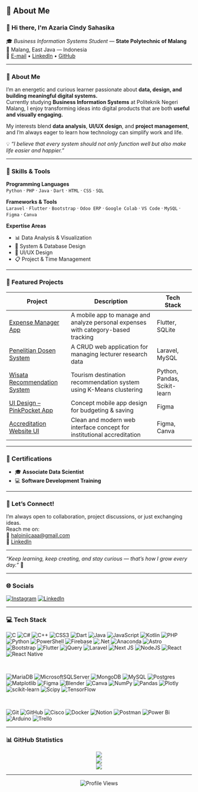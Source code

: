 ## 💫 About Me

### 👋 Hi there, I'm **Azaria Cindy Sahasika**  
🎓 *Business Information Systems Student* — **State Polytechnic of Malang**  
📍 Malang, East Java — Indonesia  
💌 [E-mail](mailto:haloiniicaaa@gmail.com) • [LinkedIn](https://www.linkedin.com/in/azariacindy) • [GitHub](https://github.com/azariacindy)

---

### 🌸 About Me
I’m an energetic and curious learner passionate about **data, design, and building meaningful digital systems.**  
Currently studying **Business Information Systems** at Politeknik Negeri Malang, I enjoy transforming ideas into digital products that are both **useful and visually engaging.**

My interests blend **data analysis**, **UI/UX design**, and **project management**, and I’m always eager to learn how technology can simplify work and life.  

💡 _“I believe that every system should not only function well but also make life easier and happier.”_

---

### 🧠 Skills & Tools

**Programming Languages**  
`Python` · `PHP` · `Java` · `Dart` · `HTML` · `CSS` · `SQL`

**Frameworks & Tools**  
`Laravel` · `Flutter` · `Bootstrap` · `Odoo ERP` · `Google Colab` · `VS Code` · `MySQL` · `Figma` · `Canva`

**Expertise Areas**  
- 📊 Data Analysis & Visualization  
- 🧩 System & Database Design  
- 🎨 UI/UX Design  
- 📋 Project & Time Management  

---

### 🚀 Featured Projects

| Project | Description | Tech Stack |
|----------|--------------|-------------|
| [Expense Manager App](https://github.com/azariacindy/expense-manager) | A mobile app to manage and analyze personal expenses with category-based tracking | Flutter, SQLite |
| [Penelitian Dosen System](https://github.com/azariacindy/penelitian-dosen) | A CRUD web application for managing lecturer research data | Laravel, MySQL |
| [Wisata Recommendation System](https://github.com/azariacindy/wisata-pacitan) | Tourism destination recommendation system using K-Means clustering | Python, Pandas, Scikit-learn |
| [UI Design – PinkPocket App](#) | Concept mobile app design for budgeting & saving | Figma |
| [Accreditation Website UI](#) | Clean and modern web interface concept for institutional accreditation | Figma, Canva |

---

### 🏅 Certifications
- 🎓 **Associate Data Scientist**  
- 💻 **Software Development Training**

---

### 🌼 Let’s Connect!
I’m always open to collaboration, project discussions, or just exchanging ideas.  
Reach me on:  
📧 [haloiniicaaa@gmail.com](mailto:haloiniicaaa@gmail.com)  
💼 [LinkedIn](https://www.linkedin.com/in/azariacindy)

---

_“Keep learning, keep creating, and stay curious — that’s how I grow every day.”_ 🌻  

---

### 🌐 Socials
[![Instagram](https://img.shields.io/badge/Instagram-%23E4405F.svg?logo=Instagram&logoColor=white)](https://instagram.com/itsgarciaac) 
[![LinkedIn](https://img.shields.io/badge/LinkedIn-%230077B5.svg?logo=linkedin&logoColor=white)](https://www.linkedin.com/in/azariacindy)

---

### 💻 Tech Stack
<p align="center">
  
![C](https://img.shields.io/badge/c-%2300599C.svg?style=for-the-badge&logo=c&logoColor=white)
![C#](https://img.shields.io/badge/c%23-%23239120.svg?style=for-the-badge&logo=csharp&logoColor=white)
![C++](https://img.shields.io/badge/c++-%2300599C.svg?style=for-the-badge&logo=c%2B%2B&logoColor=white)
![CSS3](https://img.shields.io/badge/css3-%231572B6.svg?style=for-the-badge&logo=css3&logoColor=white)
![Dart](https://img.shields.io/badge/dart-%230175C2.svg?style=for-the-badge&logo=dart&logoColor=white)
![Java](https://img.shields.io/badge/java-%23ED8B00.svg?style=for-the-badge&logo=openjdk&logoColor=white)
![JavaScript](https://img.shields.io/badge/javascript-%23323330.svg?style=for-the-badge&logo=javascript&logoColor=%23F7DF1E)
![Kotlin](https://img.shields.io/badge/kotlin-%237F52FF.svg?style=for-the-badge&logo=kotlin&logoColor=white)
![PHP](https://img.shields.io/badge/php-%23777BB4.svg?style=for-the-badge&logo=php&logoColor=white)
![Python](https://img.shields.io/badge/python-3670A0?style=for-the-badge&logo=python&logoColor=ffdd54)
![PowerShell](https://img.shields.io/badge/PowerShell-%235391FE.svg?style=for-the-badge&logo=powershell&logoColor=white)
![Firebase](https://img.shields.io/badge/firebase-%23039BE5.svg?style=for-the-badge&logo=firebase)
![.Net](https://img.shields.io/badge/.NET-5C2D91?style=for-the-badge&logo=.net&logoColor=white)
![Anaconda](https://img.shields.io/badge/Anaconda-%2344A833.svg?style=for-the-badge&logo=anaconda&logoColor=white)
![Astro](https://img.shields.io/badge/astro-%232C2052.svg?style=for-the-badge&logo=astro&logoColor=white)
![Bootstrap](https://img.shields.io/badge/bootstrap-%238511FA.svg?style=for-the-badge&logo=bootstrap&logoColor=white)
![Flutter](https://img.shields.io/badge/Flutter-%2302569B.svg?style=for-the-badge&logo=Flutter&logoColor=white)
![jQuery](https://img.shields.io/badge/jquery-%230769AD.svg?style=for-the-badge&logo=jquery&logoColor=white)
![Laravel](https://img.shields.io/badge/laravel-%23FF2D20.svg?style=for-the-badge&logo=laravel&logoColor=white)
![Next JS](https://img.shields.io/badge/Next-black?style=for-the-badge&logo=next.js&logoColor=white)
![NodeJS](https://img.shields.io/badge/node.js-6DA55F?style=for-the-badge&logo=node.js&logoColor=white)
![React](https://img.shields.io/badge/react-%2320232a.svg?style=for-the-badge&logo=react&logoColor=%2361DAFB)
![React Native](https://img.shields.io/badge/react_native-%2320232a.svg?style=for-the-badge&logo=react&logoColor=%2361DAFB)

<br/>

![MariaDB](https://img.shields.io/badge/MariaDB-003545?style=for-the-badge&logo=mariadb&logoColor=white)
![MicrosoftSQLServer](https://img.shields.io/badge/Microsoft%20SQL%20Server-CC2927?style=for-the-badge&logo=microsoft%20sql%20server&logoColor=white)
![MongoDB](https://img.shields.io/badge/MongoDB-%234ea94b.svg?style=for-the-badge&logo=mongodb&logoColor=white)
![MySQL](https://img.shields.io/badge/mysql-4479A1.svg?style=for-the-badge&logo=mysql&logoColor=white)
![Postgres](https://img.shields.io/badge/postgres-%23316192.svg?style=for-the-badge&logo=postgresql&logoColor=white)
![Matplotlib](https://img.shields.io/badge/Matplotlib-%23ffffff.svg?style=for-the-badge&logo=Matplotlib&logoColor=black)
![Figma](https://img.shields.io/badge/figma-%23F24E1E.svg?style=for-the-badge&logo=figma&logoColor=white)
![Blender](https://img.shields.io/badge/blender-%23F5792A.svg?style=for-the-badge&logo=blender&logoColor=white)
![Canva](https://img.shields.io/badge/Canva-%2300C4CC.svg?style=for-the-badge&logo=Canva&logoColor=white)
![NumPy](https://img.shields.io/badge/numpy-%23013243.svg?style=for-the-badge&logo=numpy&logoColor=white)
![Pandas](https://img.shields.io/badge/pandas-%23150458.svg?style=for-the-badge&logo=pandas&logoColor=white)
![Plotly](https://img.shields.io/badge/Plotly-%233F4F75.svg?style=for-the-badge&logo=plotly&logoColor=white)
![scikit-learn](https://img.shields.io/badge/scikit--learn-%23F7931E.svg?style=for-the-badge&logo=scikit-learn&logoColor=white)
![Scipy](https://img.shields.io/badge/SciPy-%230C55A5.svg?style=for-the-badge&logo=scipy&logoColor=%white)
![TensorFlow](https://img.shields.io/badge/TensorFlow-%23FF6F00.svg?style=for-the-badge&logo=TensorFlow&logoColor=white)

<br/>

![Git](https://img.shields.io/badge/git-%23F05033.svg?style=for-the-badge&logo=git&logoColor=white)
![GitHub](https://img.shields.io/badge/github-%23121011.svg?style=for-the-badge&logo=github&logoColor=white)
![Cisco](https://img.shields.io/badge/cisco-%23049fd9.svg?style=for-the-badge&logo=cisco&logoColor=black)
![Docker](https://img.shields.io/badge/docker-%230db7ed.svg?style=for-the-badge&logo=docker&logoColor=white)
![Notion](https://img.shields.io/badge/Notion-%23000000.svg?style=for-the-badge&logo=notion&logoColor=white)
![Postman](https://img.shields.io/badge/Postman-FF6C37?style=for-the-badge&logo=postman&logoColor=white)
![Power Bi](https://img.shields.io/badge/power_bi-F2C811?style=for-the-badge&logo=powerbi&logoColor=black)
![Arduino](https://img.shields.io/badge/-Arduino-00979D?style=for-the-badge&logo=Arduino&logoColor=white)
![Trello](https://img.shields.io/badge/Trello-%23026AA7.svg?style=for-the-badge&logo=Trello&logoColor=white)

</p>

---

### 📊 GitHub Statistics
<div align="center">

![](https://github-readme-stats.vercel.app/api?username=azariacindy&theme=rose_pine&hide_border=false&include_all_commits=true&count_private=true)<br/>
![](https://streak-stats.demolab.com?user=azariacindy&theme=rose_pine&hide_border=false)<br/>
![](https://github-readme-stats.vercel.app/api/top-langs/?username=azariacindy&theme=rose_pine&hide_border=false&include_all_commits=true&count_private=true&layout=compact)

</div>

---

<p align="center">
  <img src="https://komarev.com/ghpvc/?username=azariacindy&label=Profile%20Views&color=ff69b4&style=flat-square" alt="Profile Views"/>
</p>

